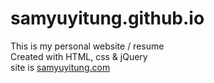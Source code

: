 # samyuyitung.github.io
This is my personal website / resume<br>
Created with HTML, css & jQuery<br>
site is <a href="samyuyitung.com">samyuyitung.com</a>
